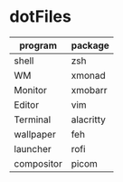 # dotFiles

| program | package   |
| ------- | --------- |
|shell    | zsh       |
|WM       | xmonad    |
|Monitor  | xmobarr   |
|Editor   | vim       |
|Terminal | alacritty |
|wallpaper| feh       |
|launcher | rofi      |
|compositor| picom    |
